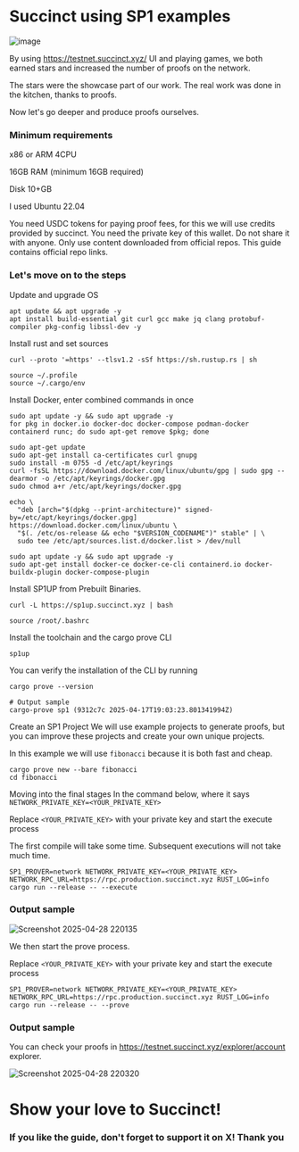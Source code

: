 # Succinct using SP1 examples

![image](https://github.com/user-attachments/assets/39d95a07-bdc8-48a3-919e-14404eba0ead)


By using https://testnet.succinct.xyz/ UI and playing games, we both earned stars and increased the number of proofs on the network. 

The stars were the showcase part of our work. The real work was done in the kitchen, thanks to proofs. 

Now let's go deeper and produce proofs ourselves. 

### Minimum requirements

x86 or ARM 4CPU

16GB RAM (minimum 16GB required)

Disk 10+GB

I used Ubuntu 22.04

You need USDC tokens for paying proof fees, for this we will use credits provided by succinct. You need the private key of this wallet.
Do not share it with anyone. Only use content downloaded from official repos. 
This guide contains official repo links.

### Let's move on to the steps

Update and upgrade OS
```
apt update && apt upgrade -y
apt install build-essential git curl gcc make jq clang protobuf-compiler pkg-config libssl-dev -y
```

Install rust and set sources
```
curl --proto '=https' --tlsv1.2 -sSf https://sh.rustup.rs | sh

source ~/.profile
source ~/.cargo/env
```

Install Docker, enter combined commands in once
```
sudo apt update -y && sudo apt upgrade -y
for pkg in docker.io docker-doc docker-compose podman-docker containerd runc; do sudo apt-get remove $pkg; done

sudo apt-get update
sudo apt-get install ca-certificates curl gnupg
sudo install -m 0755 -d /etc/apt/keyrings
curl -fsSL https://download.docker.com/linux/ubuntu/gpg | sudo gpg --dearmor -o /etc/apt/keyrings/docker.gpg
sudo chmod a+r /etc/apt/keyrings/docker.gpg

echo \
  "deb [arch="$(dpkg --print-architecture)" signed-by=/etc/apt/keyrings/docker.gpg] https://download.docker.com/linux/ubuntu \
  "$(. /etc/os-release && echo "$VERSION_CODENAME")" stable" | \
  sudo tee /etc/apt/sources.list.d/docker.list > /dev/null

sudo apt update -y && sudo apt upgrade -y
sudo apt-get install docker-ce docker-ce-cli containerd.io docker-buildx-plugin docker-compose-plugin
```

Install SP1UP from Prebuilt Binaries.
```
curl -L https://sp1up.succinct.xyz | bash

source /root/.bashrc
```

Install the toolchain and the cargo prove CLI
```
sp1up
```

You can verify the installation of the CLI by running 
```
cargo prove --version
```


```console
# Output sample 
cargo-prove sp1 (9312c7c 2025-04-17T19:03:23.801341994Z)
```

Create an SP1 Project
We will use example projects to generate proofs, but you can improve these projects and create your own unique projects.

In this example we will use `fibonacci` because it is both fast and cheap.

```
cargo prove new --bare fibonacci
cd fibonacci
```

Moving into the final stages
In the command below, where it says `NETWORK_PRIVATE_KEY=<YOUR_PRIVATE_KEY>`

Replace `<YOUR_PRIVATE_KEY>` with your private key and start the execute process

The first compile will take some time. Subsequent executions will not take much time.

```
SP1_PROVER=network NETWORK_PRIVATE_KEY=<YOUR_PRIVATE_KEY> NETWORK_RPC_URL=https://rpc.production.succinct.xyz RUST_LOG=info cargo run --release -- --execute
```

### Output sample 

![Screenshot 2025-04-28 220135](https://github.com/user-attachments/assets/bc5369d7-3fd7-4db2-9136-b09e7964f8b8)

We then start the prove process.

Replace `<YOUR_PRIVATE_KEY>` with your private key and start the execute process

```
SP1_PROVER=network NETWORK_PRIVATE_KEY=<YOUR_PRIVATE_KEY> NETWORK_RPC_URL=https://rpc.production.succinct.xyz RUST_LOG=info cargo run --release -- --prove
```
### Output sample 



You can check your proofs in https://testnet.succinct.xyz/explorer/account explorer. 

![Screenshot 2025-04-28 220320](https://github.com/user-attachments/assets/c8b31772-f181-4455-adf4-3d7d1fd0394d)

# Show your love to Succinct!
### If you like the guide, don't forget to support it on X! Thank you

